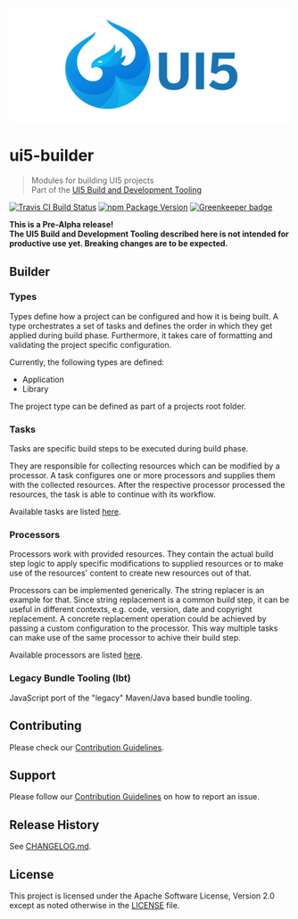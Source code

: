 ![UI5 icon](https://raw.githubusercontent.com/SAP/ui5-tooling/master/docs/images/UI5_logo_wide.png)

# ui5-builder
> Modules for building UI5 projects  
> Part of the [UI5 Build and Development Tooling](https://github.com/SAP/ui5-tooling)

[![Travis CI Build Status](https://travis-ci.org/SAP/ui5-builder.svg?branch=master)](https://travis-ci.org/SAP/ui5-builder)
[![npm Package Version](https://img.shields.io/npm/v/@ui5/builder.svg)](https://www.npmjs.com/package/@ui5/builder) [![Greenkeeper badge](https://badges.greenkeeper.io/SAP/ui5-builder.svg)](https://greenkeeper.io/)

**This is a Pre-Alpha release!**  
**The UI5 Build and Development Tooling described here is not intended for productive use yet. Breaking changes are to be expected.**

## Builder
### Types
Types define how a project can be configured and how it is being built. A type orchestrates a set of tasks and defines the order in which they get applied during build phase. Furthermore, it takes care of formatting and validating the project specific configuration.

Currently, the following types are defined:

* Application
* Library

The project type can be defined as part of a projects root folder.

### Tasks
Tasks are specific build steps to be executed during build phase.

They are responsible for collecting resources which can be modified by a processor. A task configures one or more processors and supplies them with the collected resources. After the respective processor processed the resources, the task is able to continue with its workflow.

Available tasks are listed [here](lib/tasks).

### Processors
Processors work with provided resources. They contain the actual build step logic to apply specific modifications to supplied resources or to make use of the resources' content to create new resources out of that.

Processors can be implemented generically. The string replacer is an example for that.
Since string replacement is a common build step, it can be useful in different contexts, e.g. code, version, date and copyright replacement. A concrete replacement operation could be achieved by passing a custom configuration to the processor. This way multiple tasks can make use of the same processor to achive their build step.

Available processors are listed [here](lib/processors).

### Legacy Bundle Tooling (lbt)
JavaScript port of the "legacy" Maven/Java based bundle tooling.

## Contributing
Please check our [Contribution Guidelines](https://github.com/SAP/ui5-tooling/blob/master/CONTRIBUTING.md).

## Support
Please follow our [Contribution Guidelines](https://github.com/SAP/ui5-tooling/blob/master/CONTRIBUTING.md#report-an-issue) on how to report an issue.

## Release History
See [CHANGELOG.md](CHANGELOG.md).

## License
This project is licensed under the Apache Software License, Version 2.0 except as noted otherwise in the [LICENSE](/LICENSE.txt) file.
